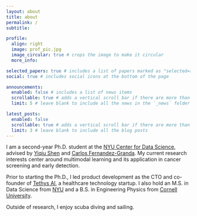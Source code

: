 ```yaml
---
layout: about
title: about
permalink: /
subtitle:

profile:
  align: right
  image: prof_pic.jpg
  image_circular: true # crops the image to make it circular
  more_info:

selected_papers: true # includes a list of papers marked as "selected={true}"
social: true # includes social icons at the bottom of the page

announcements:
  enabled: false # includes a list of news items
  scrollable: true # adds a vertical scroll bar if there are more than 3 news items
  limit: 5 # leave blank to include all the news in the `_news` folder

latest_posts:
  enabled: false
  scrollable: true # adds a vertical scroll bar if there are more than 3 new posts items
  limit: 3 # leave blank to include all the blog posts
---
```


I am a second-year Ph.D. student at the [NYU Center for Data Science](https://cds.nyu.edu/), advised by [Yiqiu Shen](https://seyiqi.github.io/) and [Carlos Fernandez-Granda](https://math.nyu.edu/~cfgranda/). My current research interests center around multimodal learning and its application in cancer screening and early detection.

Prior to starting the Ph.D., I led product development as the CTO and co-founder of [Tethys AI](https://www.tethys.ai/), a healthcare technology startup. I also hold an M.S. in Data Science from [NYU](https://cds.nyu.edu/) and a B.S. in Engineering Physics from [Cornell University](https://www.engineering.cornell.edu/aep/).

Outside of research, I enjoy scuba diving and sailing.

